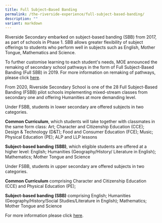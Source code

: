 ```yaml
---
title: Full Subject–Based Banding
permalink: /the-riverside-experience/full-subject-based-banding/
description: ""
variant: markdown
---
```

Riverside Secondary embarked on subject-based banding (SBB) from 2017, as part of schools in Phase 1. SBB allows greater flexibility of subject offerings to students who perform well in subjects such as English, Mother Tongue, Mathematics and Science.

To further customise learning to each student's needs, MOE announced the remaking of secondary school pathways in the form of Full Subject-Based Banding (Full SBB) in 2019. For more information on remaking of pathways, please click [here](https://www.moe.gov.sg/microsites/psle-fsbb/full-subject-based-banding/main.html).

  

From 2020, Riverside Secondary School is one of the 28 Full Subject-Based Banding (FSBB) pilot schools implementing mixed-stream classes from secondary one and offering Humanities at more demanding level.

  

Under FSBB, students in lower secondary are offered subjects in two categories.

 
**Common Curriculum**, which students will take together with classmates in the same form class: Art; Character and Citizenship Education (CCE); Design & Technology (D&T); Food and Consumer Education (FCE); Music; Physical Education (PE); ALP and LLP lessons

**Subject-based banding (SBB)**, which eligible students are offered at a higher level: English; Humanities (Geography/History/ Literature in English); Mathematics; Mother Tongue and Science

Under FSBB, students in upper secondary are offered subjects in two categories.

**Common Curriculum** comprising Character and Citizenship Education (CCE) and Physical Education (PE);

**Subject-based banding (SBB)** comprising English; Humanities (Geography/History/Social Studies/Literature in English); Mathematics; Mother Tongue and Science

For more information please click [here](https://www.moe.gov.sg/microsites/psle-fsbb/full-subject-based-banding/main.html).